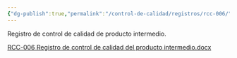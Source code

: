 ```yaml
---
{"dg-publish":true,"permalink":"/control-de-calidad/registros/rcc-006/"}
---
```


Registro de control de calidad de producto intermedio.

[RCC-006 Registro de control de calidad del producto intermedio.docx](https://drive.google.com/open?id=1pU_IrKfQTmSnqiaJY6YnG34WYta5eQkX&usp=drive_copy)